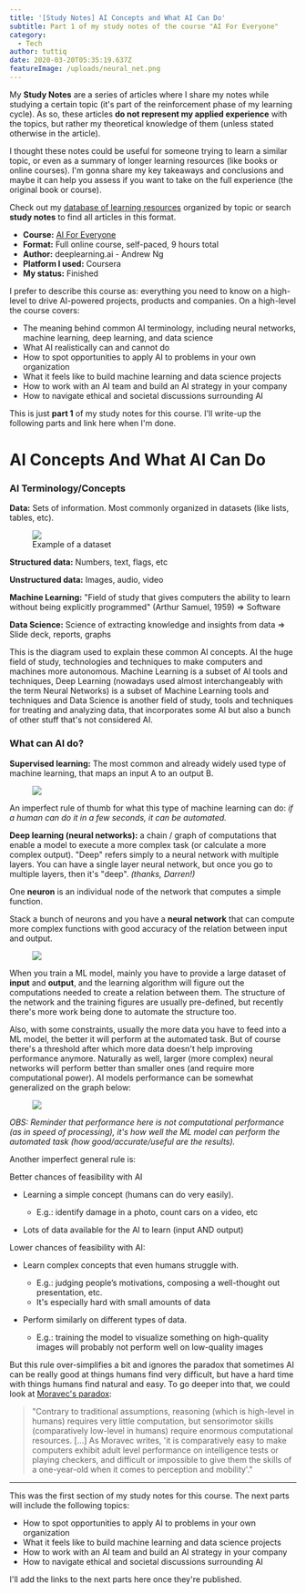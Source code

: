 ```yaml
---
title: '[Study Notes] AI Concepts and What AI Can Do'
subtitle: Part 1 of my study notes of the course "AI For Everyone"
category:
  - Tech
author: tuttiq
date: 2020-03-20T05:35:19.637Z
featureImage: /uploads/neural_net.png
---
```

My **Study Notes** are a series of articles where I share my notes while studying a certain topic (it's part of the reinforcement phase of my learning cycle). As so, these articles **do not represent my applied experience** with the topics, but rather my theoretical knowledge of them (unless stated otherwise in the article).

I thought these notes could be useful for someone trying to learn a similar topic, or even as a summary of longer learning resources (like books or online courses). I'm gonna share my key takeaways and conclusions and maybe it can help you assess if you want to take on the full experience (the original book or course).

Check out my [database of learning resources](https://www.notion.so/tuttiq/a408880a6b3b47389d8992f5ea800b05?v=e50b8c4fb4604c488c7b7647832953a7) organized by topic or search **study notes** to find all articles in this format.

* **Course:** [AI For Everyone](https://www.coursera.org/learn/ai-for-everyone)
* **Format:** Full online course, self-paced, 9 hours total
* **Author:** deeplearning.ai - Andrew Ng
* **Platform I used:** Coursera
* **My status:** Finished

I prefer to describe this course as: everything you need to know on a high-level to drive AI-powered projects, products and companies. On a high-level the course covers:

* The meaning behind common AI terminology, including neural networks, machine learning, deep learning, and data science
* What AI realistically can and cannot do
* How to spot opportunities to apply AI to problems in your own organization
* What it feels like to build machine learning and data science projects
* How to work with an AI team and build an AI strategy in your company
* How to navigate ethical and societal discussions surrounding AI

This is just **part 1** of my study notes for this course. I'll write-up the following parts and link here when I'm done.

# AI Concepts And What AI Can Do

### AI Terminology/Concepts

**Data:** Sets of information. Most commonly organized in datasets (like lists, tables, etc).

<figure class="image">
  <img src="/uploads/screen-shot-2020-03-20-at-2.45.08-pm.png">
  <figcaption>Example of a dataset</figcaption>
</figure>

**Structured data:** Numbers, text, flags, etc

**Unstructured data:** Images, audio, video

**Machine Learning:** "Field of study that gives computers the ability to learn without being explicitly programmed" (Arthur Samuel, 1959) ⇒ Software

**Data Science:** Science of extracting knowledge and insights from data ⇒ Slide deck, reports, graphs

This is the diagram used to explain these common AI concepts. AI the huge field of study, technologies and techniques to make computers and machines more autonomous. Machine Learning is a subset of AI tools and techniques, Deep Learning (nowadays used almost interchangeably with the term Neural Networks) is a subset of Machine Learning tools and techniques and Data Science is another field of study, tools and techniques for treating and analyzing data, that incorporates some AI but also a bunch of other stuff that's not considered AI.

### What can AI do?

**Supervised learning:** The most common and already widely used type of machine learning, that maps an input A to an output B.

<figure class="image">
  <img src="/uploads/screen-shot-2020-03-20-at-2.46.05-pm.png">
</figure>

An imperfect rule of thumb for what this type of machine learning can do: *if a human can do it in a few seconds, it can be automated.*

**Deep learning (neural networks):** a chain / graph of computations that enable a model to execute a more complex task (or calculate a more complex output). "Deep" refers simply to a neural network with multiple layers. You can have a single layer neural network, but once you go to multiple layers, then it's "deep". *(thanks, Darren!)*

One **neuron** is an individual node of the network that computes a simple function.

Stack a bunch of neurons and you have a **neural network** that can compute more complex functions with good accuracy of the relation between input and output.

<figure class="image">
  <img src="https://docs.google.com/drawings/u/0/d/s6O8r0lnuylC7NffNoc1mwg/image?w=567&h=351&rev=450&ac=1&parent=1nVWUeqsr9RXfIhdgxc5CtWxfy1N6JqHQ5cNhf-6iGoI">
</figure>

When you train a ML model, mainly you have to provide a large dataset of **input** and **output**, and the learning algorithm will figure out the computations needed to create a relation between them. The structure of the network and the training figures are usually pre-defined, but recently there's more work being done to automate the structure too.

Also, with some constraints, usually the more data you have to feed into a ML model, the better it will perform at the automated task. But of course there's a threshold after which more data doesn't help improving performance anymore. Naturally as well, larger (more complex) neural networks will perform better than smaller ones (and require more computational power). AI models performance can be somewhat generalized on the graph below:

<figure class="image">
  <img src="https://lh3.googleusercontent.com/QyMZzn_e61zpzS00p1cHzPzwx5xzN-kTVLDrOpdwkuwoHou-mr0nWhaJguIKnXKp1f0K1WRx05kNQ2djRFImnmBDDsWsAVGhAtbwIlEqCJRiEkgQ7ngIkNWe493DgKqgdd3BQslI">
</figure>

*OBS: Reminder that performance here is not computational performance (as in speed of processing), it's how well the ML model can perform the automated task (how good/accurate/useful are the results).*

Another imperfect general rule is:

Better chances of feasibility with AI

* Learning a simple concept (humans can do very easily).

  * E.g.: identify damage in a photo, count cars on a video, etc
* Lots of data available for the AI to learn (input AND output)

Lower chances of feasibility with AI:

* Learn complex concepts that even humans struggle with.

  * E.g.: judging people’s motivations, composing a well-thought out presentation, etc.
  * It's especially hard with small amounts of data
* Perform similarly on different types of data.

  * E.g.: training the model to visualize something on high-quality images will probably not perform well on low-quality images

But this rule over-simplifies a bit and ignores the paradox that sometimes AI can be really good at things humans find very difficult, but have a hard time with things humans find natural and easy. To go deeper into that, we could look at [Moravec's paradox](https://en.wikipedia.org/wiki/Moravec%27s_paradox):

> "Contrary to traditional assumptions, reasoning (which is high-level in humans) requires very little computation, but sensorimotor skills (comparatively low-level in humans) require enormous computational resources. \[...] As Moravec writes, 'it is comparatively easy to make computers exhibit adult level performance on intelligence tests or playing checkers, and difficult or impossible to give them the skills of a one-year-old when it comes to perception and mobility'."

- - -

This was the first section of my study notes for this course. The next parts will include the following topics:

* How to spot opportunities to apply AI to problems in your own organization
* What it feels like to build machine learning and data science projects
* How to work with an AI team and build an AI strategy in your company
* How to navigate ethical and societal discussions surrounding AI

I'll add the links to the next parts here once they're published.